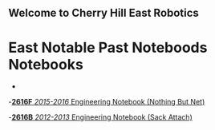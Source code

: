 ## Welcome to Cherry Hill East Robotics 



# East Notable Past Noteboods Notebooks
- 
-[**2616F** _2015-2016_ Engineering Notebook (Nothing But Net)](https://github.com/EastRobotics/Notebooks/blob/master/2616F-2015-16.pdf)

-[**2616B** _2012-2013_ Engineering Notebook (Sack Attach)](https://github.com/EastRobotics/Notebooks/blob/master/2616B-2012-13-BlackTie-EngineeringNotebookCompressed.pdf)




